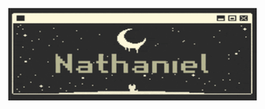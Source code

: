 <img align="right" alt="coding" width="1000" src="https://github.com/NathanKlump/images/raw/main/ezgif-5-80b9a9af02.gif?raw=true"/>
